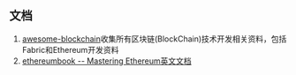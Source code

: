 ## 文档
1. [awesome-blockchain](https://github.com/chaozh/awesome-blockchain)收集所有区块链(BlockChain)技术开发相关资料，包括Fabric和Ethereum开发资料
2. [ethereumbook -- Mastering Ethereum英文文档](https://github.com/ethereumbook/ethereumbook)
